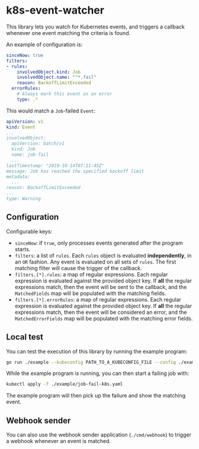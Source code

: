 # k8s-event-watcher

This library lets you watch for Kubernetes events, and triggers a callback whenever one event matching the criteria is found.

An example of configuration is:

```yaml
sinceNow: true
filters:
- rules:
    involvedObject.kind: Job
    involvedObject.name: "^*.fail"
    reason: BackoffLimitExceeded
  errorRules:
    # Always mark this event as an error
    type: .*
```

This would match a `Job`-failed `Event`:

```yaml
apiVersion: v1
kind: Event
...
involvedObject:
  apiVersion: batch/v1
  kind: Job
  name: job-fail
  ...
lastTimestamp: "2019-10-14T07:11:45Z"
message: Job has reached the specified backoff limit
metadata:
  ...
reason: BackoffLimitExceeded
...
type: Warning
```

## Configuration

Configurable keys:

* `sinceNow`: if `true`, only processes events generated after the program starts.
* `filters`: a list of `rules`. Each `rules` object is evaluated **independently**, in an `OR` fashion. Any event is
    evaluated on all sets of `rules`. The first matching filter will cause the trigger of the callback. 
* `filters.[*].rules`: a map of regular expressions. Each regular expression is evaluated against the provided object key.
    If **all** the regular expressions match, then the event will be sent to the callback, and the `MatchedFields` 
    map will be populated with the matching fields.
* `filters.[*].errorRules`: a map of regular expressions. Each regular expression is evaluated against the provided object key.
    If **all** the regular expressions match, then the event will be considered an error, and the `MatchedErrorFields` 
    map will be populated with the matching error fields.

## Local test

You can test the execution of this library by running the example program:

```bash
go run ./example --kubeconfig PATH_TO_A_KUBECONFIG_FILE --config ./example/config.yaml
```

While the example program is running, you can then start a failing job with:

```bash
kubectl apply -f ./example/job-fail-k8s.yaml
```

The example program will then pick up the failure and show the matching event.

## Webhook sender

You can also use the webhook sender application (`./cmd/webhook`) to trigger a webhook whenever an event is matched.